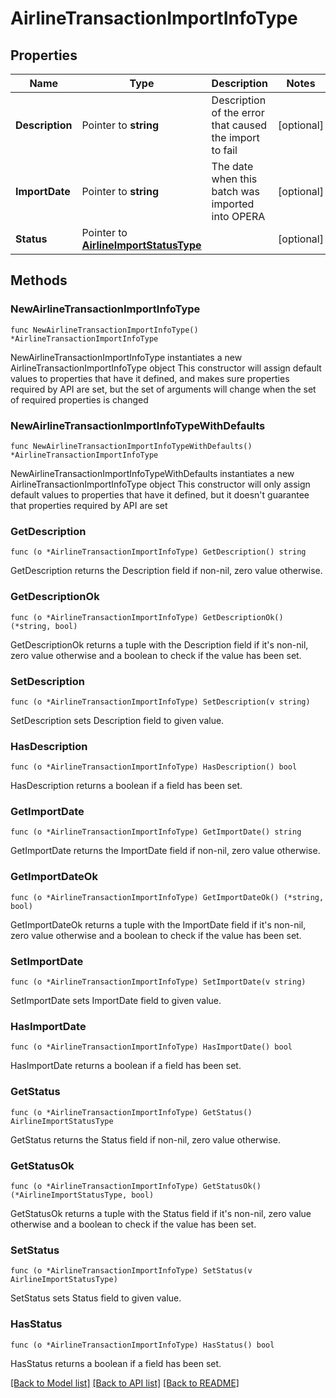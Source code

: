 # AirlineTransactionImportInfoType

## Properties

Name | Type | Description | Notes
------------ | ------------- | ------------- | -------------
**Description** | Pointer to **string** | Description of the error that caused the import to fail | [optional] 
**ImportDate** | Pointer to **string** | The date when this batch was imported into OPERA | [optional] 
**Status** | Pointer to [**AirlineImportStatusType**](AirlineImportStatusType.md) |  | [optional] 

## Methods

### NewAirlineTransactionImportInfoType

`func NewAirlineTransactionImportInfoType() *AirlineTransactionImportInfoType`

NewAirlineTransactionImportInfoType instantiates a new AirlineTransactionImportInfoType object
This constructor will assign default values to properties that have it defined,
and makes sure properties required by API are set, but the set of arguments
will change when the set of required properties is changed

### NewAirlineTransactionImportInfoTypeWithDefaults

`func NewAirlineTransactionImportInfoTypeWithDefaults() *AirlineTransactionImportInfoType`

NewAirlineTransactionImportInfoTypeWithDefaults instantiates a new AirlineTransactionImportInfoType object
This constructor will only assign default values to properties that have it defined,
but it doesn't guarantee that properties required by API are set

### GetDescription

`func (o *AirlineTransactionImportInfoType) GetDescription() string`

GetDescription returns the Description field if non-nil, zero value otherwise.

### GetDescriptionOk

`func (o *AirlineTransactionImportInfoType) GetDescriptionOk() (*string, bool)`

GetDescriptionOk returns a tuple with the Description field if it's non-nil, zero value otherwise
and a boolean to check if the value has been set.

### SetDescription

`func (o *AirlineTransactionImportInfoType) SetDescription(v string)`

SetDescription sets Description field to given value.

### HasDescription

`func (o *AirlineTransactionImportInfoType) HasDescription() bool`

HasDescription returns a boolean if a field has been set.

### GetImportDate

`func (o *AirlineTransactionImportInfoType) GetImportDate() string`

GetImportDate returns the ImportDate field if non-nil, zero value otherwise.

### GetImportDateOk

`func (o *AirlineTransactionImportInfoType) GetImportDateOk() (*string, bool)`

GetImportDateOk returns a tuple with the ImportDate field if it's non-nil, zero value otherwise
and a boolean to check if the value has been set.

### SetImportDate

`func (o *AirlineTransactionImportInfoType) SetImportDate(v string)`

SetImportDate sets ImportDate field to given value.

### HasImportDate

`func (o *AirlineTransactionImportInfoType) HasImportDate() bool`

HasImportDate returns a boolean if a field has been set.

### GetStatus

`func (o *AirlineTransactionImportInfoType) GetStatus() AirlineImportStatusType`

GetStatus returns the Status field if non-nil, zero value otherwise.

### GetStatusOk

`func (o *AirlineTransactionImportInfoType) GetStatusOk() (*AirlineImportStatusType, bool)`

GetStatusOk returns a tuple with the Status field if it's non-nil, zero value otherwise
and a boolean to check if the value has been set.

### SetStatus

`func (o *AirlineTransactionImportInfoType) SetStatus(v AirlineImportStatusType)`

SetStatus sets Status field to given value.

### HasStatus

`func (o *AirlineTransactionImportInfoType) HasStatus() bool`

HasStatus returns a boolean if a field has been set.


[[Back to Model list]](../README.md#documentation-for-models) [[Back to API list]](../README.md#documentation-for-api-endpoints) [[Back to README]](../README.md)


